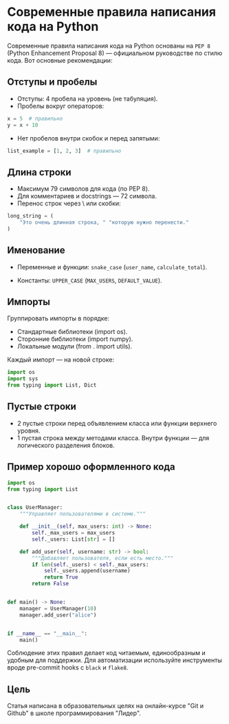 # Современные правила написания кода на Python

Современные правила написания кода на Python основаны на `PEP 8` (Python Enhancement Proposal 8) — официальном руководстве по стилю кода. Вот основные рекомендации:

## Отступы и пробелы

- Отступы: 4 пробела на уровень (не табуляция).
- Пробелы вокруг операторов:
```python
x = 5  # правильно
y = x + 10
```
- Нет пробелов внутри скобок и перед запятыми:
```python
list_example = [1, 2, 3]  # правильно
```
## Длина строки
- Максимум 79 символов для кода (по PEP 8).
- Для комментариев и docstrings — 72 символа.
- Перенос строк через \ или скобки:
```python
long_string = (
    "Это очень длинная строка, " "которую нужно перенести."
)
```
## Именование
- Переменные и функции: `snake_case` (`user_name`, `calculate_total`).

- Константы: `UPPER_CASE` (`MAX_USERS`, `DEFAULT_VALUE`).


## Импорты
Группировать импорты в порядке:
- Стандартные библиотеки (import os).
- Сторонние библиотеки (import numpy).
- Локальные модули (from . import utils).

Каждый импорт — на новой строке:
```python
import os
import sys
from typing import List, Dict
```

## Пустые строки
- 2 пустые строки перед объявлением класса или функции верхнего уровня.
- 1 пустая строка между методами класса.
Внутри функции — для логического разделения блоков.

## Пример хорошо оформленного кода
```python
import os
from typing import List


class UserManager:
    """Управляет пользователями в системе."""

    def __init__(self, max_users: int) -> None:
        self._max_users = max_users
        self._users: List[str] = []

    def add_user(self, username: str) -> bool:
        """Добавляет пользователя, если есть место."""
        if len(self._users) < self._max_users:
            self._users.append(username)
            return True
        return False


def main() -> None:
    manager = UserManager(10)
    manager.add_user("alice")


if __name__ == "__main__":
    main()
```
Соблюдение этих правил делает код читаемым, единообразным и удобным для поддержки. Для автоматизации используйте инструменты вроде pre-commit hooks с `black` и `flake8`.

## Цель
Статья написана в образовательных целях на онлайн-курсе "Git и Github" в школе программирования "Лидер".
